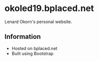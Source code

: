 # okoled19.bplaced.net

Lenard Okorn's personal website.

## Information

- Hosted on bplaced.net
- Built using Bootstrap
